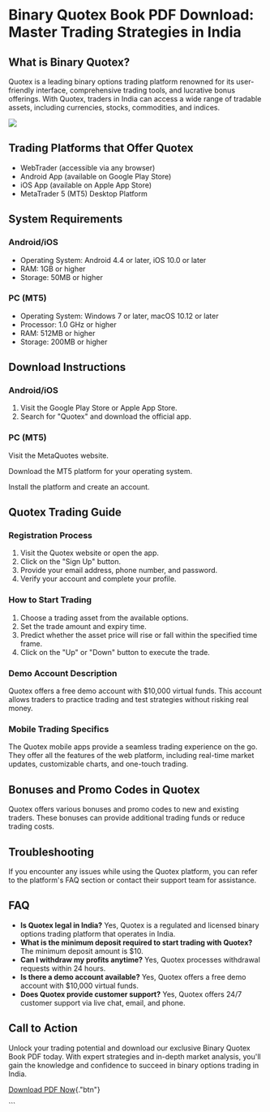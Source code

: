 # Binary Quotex Book PDF Download: Master Trading Strategies in India

## What is Binary Quotex?

Quotex is a leading binary options trading platform renowned for its
user-friendly interface, comprehensive trading tools, and lucrative
bonus offerings. With Quotex, traders in India can access a wide range
of tradable assets, including currencies, stocks, commodities, and
indices.

[![](https://static.quotex.io/files/4_en/300_250.jpg)](https://traff.sbs/brokerqxlid)

## Trading Platforms that Offer Quotex

-   WebTrader (accessible via any browser)
-   Android App (available on Google Play Store)
-   iOS App (available on Apple App Store)
-   MetaTrader 5 (MT5) Desktop Platform

## System Requirements

### Android/iOS

-   Operating System: Android 4.4 or later, iOS 10.0 or later
-   RAM: 1GB or higher
-   Storage: 50MB or higher

### PC (MT5)

-   Operating System: Windows 7 or later, macOS 10.12 or later
-   Processor: 1.0 GHz or higher
-   RAM: 512MB or higher
-   Storage: 200MB or higher

## Download Instructions

### Android/iOS

1.  Visit the Google Play Store or Apple App Store.
2.  Search for "Quotex" and download the official app.

### PC (MT5)

Visit the MetaQuotes website.

Download the MT5 platform for your operating system.

Install the platform and create an account.

## Quotex Trading Guide

### Registration Process

1.  Visit the Quotex website or open the app.
2.  Click on the "Sign Up" button.
3.  Provide your email address, phone number, and password.
4.  Verify your account and complete your profile.

### How to Start Trading

1.  Choose a trading asset from the available options.
2.  Set the trade amount and expiry time.
3.  Predict whether the asset price will rise or fall within the
    specified time frame.
4.  Click on the "Up" or "Down" button to execute the trade.

### Demo Account Description

Quotex offers a free demo account with \$10,000 virtual funds. This
account allows traders to practice trading and test strategies without
risking real money.

### Mobile Trading Specifics

The Quotex mobile apps provide a seamless trading experience on the go.
They offer all the features of the web platform, including real-time
market updates, customizable charts, and one-touch trading.

## Bonuses and Promo Codes in Quotex

Quotex offers various bonuses and promo codes to new and existing
traders. These bonuses can provide additional trading funds or reduce
trading costs.

## Troubleshooting

If you encounter any issues while using the Quotex platform, you can
refer to the platform\'s FAQ section or contact their support team for
assistance.

## FAQ

-   **Is Quotex legal in India?** Yes, Quotex is a regulated and
    licensed binary options trading platform that operates in India.
-   **What is the minimum deposit required to start trading with
    Quotex?** The minimum deposit amount is \$10.
-   **Can I withdraw my profits anytime?** Yes, Quotex processes
    withdrawal requests within 24 hours.
-   **Is there a demo account available?** Yes, Quotex offers a free
    demo account with \$10,000 virtual funds.
-   **Does Quotex provide customer support?** Yes, Quotex offers 24/7
    customer support via live chat, email, and phone.

## Call to Action

Unlock your trading potential and download our exclusive Binary Quotex
Book PDF today. With expert strategies and in-depth market analysis,
you\'ll gain the knowledge and confidence to succeed in binary options
trading in India.

[Download PDF
Now](\%22https://traff.sbs/brokerqxsignup\%22){."btn"}

\`\`\`

